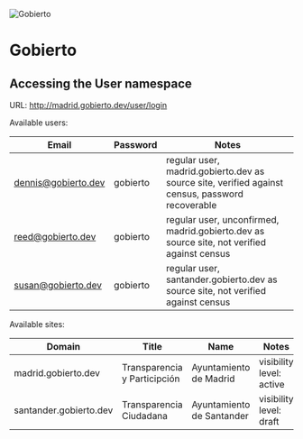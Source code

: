 ![Gobierto](https://gobierto.es/assets/logo_gobierto.png)

# Gobierto

## Accessing the User namespace

URL: http://madrid.gobierto.dev/user/login

Available users:

| Email               | Password | Notes                                                                                           |
| ---                 | ---      | ---                                                                                             |
| dennis@gobierto.dev | gobierto | regular user, madrid.gobierto.dev as source site, verified against census, password recoverable |
| reed@gobierto.dev   | gobierto | regular user, unconfirmed, madrid.gobierto.dev as source site, not verified against census      |
| susan@gobierto.dev  | gobierto | regular user, santander.gobierto.dev as source site, not verified against census                |

Available sites:

| Domain                 | Title                        | Name                      | Notes                    | Modules                      |
| ---                    | ---                          | ---                       | ---                      | ---                          |
| madrid.gobierto.dev    | Transparencia y Participción | Ayuntamiento de Madrid    | visibility level: active | Budgets, BudgetConsultations |
| santander.gobierto.dev | Transparencia Ciudadana      | Ayuntamiento de Santander | visibility level: draft  | Budgets                      |
